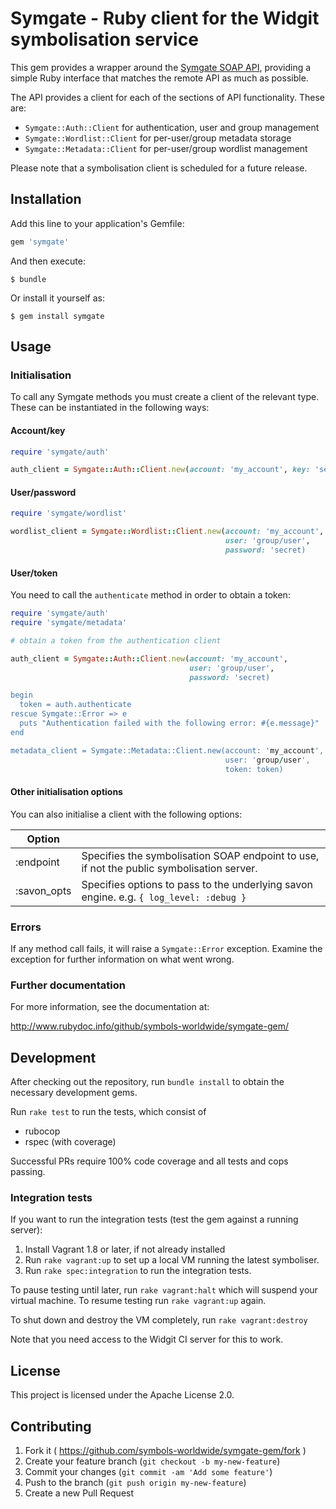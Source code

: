 # Symgate - Ruby client for the Widgit symbolisation service

This gem provides a wrapper around the [Symgate SOAP API](https://ws.widgitonline.com/schema/symboliser.wsdl),
providing a simple Ruby interface that matches the remote API as much as possible.

The API provides a client for each of the sections of API functionality. These are:

* `Symgate::Auth::Client` for authentication, user and group management
* `Symgate::Wordlist::Client` for per-user/group metadata storage
* `Symgate::Metadata::Client` for per-user/group wordlist management

Please note that a symbolisation client is scheduled for a future release.

## Installation

Add this line to your application's Gemfile:

```ruby
gem 'symgate'
```

And then execute:

    $ bundle

Or install it yourself as:

    $ gem install symgate

## Usage

### Initialisation

To call any Symgate methods you must create a client of the relevant type. These can
be instantiated in the following ways:

#### Account/key

```ruby
require 'symgate/auth'

auth_client = Symgate::Auth::Client.new(account: 'my_account', key: 'secret')
```

#### User/password

```ruby
require 'symgate/wordlist'

wordlist_client = Symgate::Wordlist::Client.new(account: 'my_account', 
                                                user: 'group/user',
                                                password: 'secret)
```

#### User/token

You need to call the `authenticate` method in order to obtain a token:

```ruby
require 'symgate/auth'
require 'symgate/metadata'

# obtain a token from the authentication client

auth_client = Symgate::Auth::Client.new(account: 'my_account', 
                                        user: 'group/user',
                                        password: 'secret)

begin
  token = auth.authenticate
rescue Symgate::Error => e
  puts "Authentication failed with the following error: #{e.message}"
end

metadata_client = Symgate::Metadata::Client.new(account: 'my_account',
                                                user: 'group/user',
                                                token: token)
```

#### Other initialisation options

You can also initialise a client with the following options:

| Option      |     |
| ----------- | --- |
| :endpoint   | Specifies the symbolisation SOAP endpoint to use, if not the public symbolisation server. |
| :savon_opts | Specifies options to pass to the underlying savon engine. e.g. `{ log_level: :debug }` |

### Errors

If any method call fails, it will raise a `Symgate::Error` exception. Examine the exception for further information
on what went wrong.

### Further documentation

For more information, see the documentation at:

<http://www.rubydoc.info/github/symbols-worldwide/symgate-gem/>

## Development

After checking out the repository, run `bundle install` to obtain the necessary development gems.

Run `rake test` to run the tests, which consist of
* rubocop
* rspec (with coverage)

Successful PRs require 100% code coverage and all tests and cops passing. 

### Integration tests

If you want to run the integration tests (test the gem against a running server):
1. Install Vagrant 1.8 or later, if not already installed
2. Run `rake vagrant:up` to set up a local VM running the latest symboliser.
3. Run `rake spec:integration` to run the integration tests.

To pause testing until later, run `rake vagrant:halt` which will suspend your virtual machine. To resume testing run `rake vagrant:up` again.

To shut down and destroy the VM completely, run `rake vagrant:destroy`

Note that you need access to the Widgit CI server for this to work.

## License

This project is licensed under the Apache License 2.0.

## Contributing

1. Fork it ( https://github.com/symbols-worldwide/symgate-gem/fork )
2. Create your feature branch (`git checkout -b my-new-feature`)
3. Commit your changes (`git commit -am 'Add some feature'`)
4. Push to the branch (`git push origin my-new-feature`)
5. Create a new Pull Request
